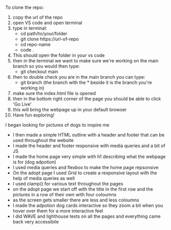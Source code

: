 To clone the repo:
1. copy the url of the repo
2. open VS code and open terminal
3. type in terminal:
   - cd path/to/your/folder
   - git clone https://url-of-repo
   - cd repo-name
   - code .
3. This should open the folder in your vs code
4. then in the terminal we want to make sure we're working on the main branch so you would then type:
   - git checkout main
5. then to double check you are in the main branch you can type:
   - git branch (the branch with the * beside it is the branch you're working in)
6. make sure the index.html file is opened
7. then in the bottom right corner of the page you should be able to click 'Go Live'
9. this will bring the webpage up in your default browser
10. Have fun exploring!

I began looking for pictures of dogs to inspire me
- I then made a simple HTML outline with a header and footer that can be used throughout the website
- I made the header and footer responsive with media queries and a bit of JS
- I made the home page very simple with h1 describing what the webpage is for (dog adpotion)
- I used media queries and flexbox to make the home page repsonsive
- On the adopt page I used Grid to create a responsive layout with the help of media queries as well
- I used clamp() for various text throughout the pages
- on the adopt page we start off with the title in the first row and the pictures in a row of their own with four coloumns
- as the screen gets smaller there are less and less coloumns
- I made the adpotion dog cards interactive so they zoom a bit when you hover over them for a more interactive feel
- I did WAVE and lighthouse tests on all the pages and everything came back very accessibile 


